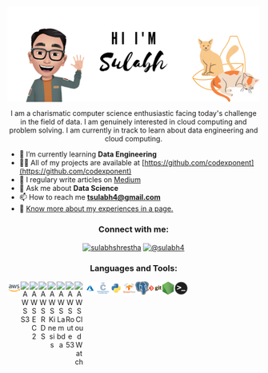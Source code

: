 <!--<h3 align="center">Hi 👋, I'm Sulabh Shrestha</h3>-->
<img align="center" alt="Photo" src="./ShresthaSulabh.png" />
<p align="center">I am a charismatic computer science enthusiastic facing today's challenge in the field of data. I am genuinely interested in cloud computing and problem solving. I am currently in track to learn about data engineering and cloud computing.</p>

- 🌱 I’m currently learning **Data Engineering**
- 👨‍💻 All of my projects are available at [https://github.com/codexponent](https://github.com/codexponent)
- 📝 I regulary write articles on [Medium](https://sulabh4.medium.com/)
- 💬 Ask me about **Data Science**
- 📫 How to reach me **tsulabh4@gmail.com**
- 📄 [Know more about my experiences in a page.](https://resume.sulabhshrestha.com/)

<h3 align="center">Connect with me:</h3>
<p align="center">
<a href="https://linkedin.com/in/sulabhshrestha" target="blank"><img align="center" src="https://cdn.jsdelivr.net/npm/simple-icons@3.0.1/icons/linkedin.svg" alt="sulabhshrestha" height="30" width="40" /></a>
<a href="https://medium.com/@sulabh4" target="blank"><img align="center" src="https://cdn.jsdelivr.net/npm/simple-icons@3.0.1/icons/medium.svg" alt="@sulabh4" height="30" width="40" /></a>
</p>

<h3 align="center">Languages and Tools:</h3>
<div align="center">
<img align="left" alt="AWS" width="26px" src="https://raw.githubusercontent.com/github/explore/80688e429a7d4ef2fca1e82350fe8e3517d3494d/topics/aws/aws.png" />
<img align="left" alt="AWS S3" width="18px" src="https://seeklogo.com/images/A/aws-s3-simple-storage-service-logo-B280D33C1B-seeklogo.com.png" />
<img align="left" alt="AWS EC2" width="18px" src="https://seeklogo.com/images/A/aws-ec2-elastic-compute-cloud-logo-2F9E73DBA5-seeklogo.com.png" />
<img align="left" alt="AWS RDS" width="18px" src="https://seeklogo.com/images/A/aws-rds-relational-database-service-logo-99EA3E8EA4-seeklogo.com.png" />
<img align="left" alt="AWS Kinesis" width="18px" src="https://seeklogo.com/images/A/aws-kinesis-logo-B4448F5A85-seeklogo.com.png" />
<img align="left" alt="AWS Lambda" width="18px" src="https://seeklogo.com/images/A/aws-lambda-logo-AE95CFC218-seeklogo.com.png" />
<img align="left" alt="AWS Route 53" width="18px" src="https://seeklogo.com/images/A/aws-route-53-logo-EEB0D14819-seeklogo.com.png" />
<img align="left" alt="AWS CloudWatch" width="18px" src="https://seeklogo.com/images/A/aws-cloudwatch-logo-8B43061EA1-seeklogo.com.png" />

<img align="left" alt="Azure" width="26px" src="https://raw.githubusercontent.com/github/explore/80688e429a7d4ef2fca1e82350fe8e3517d3494d/topics/azure/azure.png" />
<img align="left" alt="C" width="26px" src="https://raw.githubusercontent.com/github/explore/80688e429a7d4ef2fca1e82350fe8e3517d3494d/topics/c/c.png" />
<img align="left" alt="Python" width="26px" src="https://raw.githubusercontent.com/github/explore/80688e429a7d4ef2fca1e82350fe8e3517d3494d/topics/python/python.png" />
<img align="left" alt="Tensorflow" width="26px" src="https://raw.githubusercontent.com/github/explore/80688e429a7d4ef2fca1e82350fe8e3517d3494d/topics/tensorflow/tensorflow.png" />
<img align="left" alt="Postgresql" width="26px" src="https://raw.githubusercontent.com/github/explore/80688e429a7d4ef2fca1e82350fe8e3517d3494d/topics/postgresql/postgresql.png" />
<img align="left" alt="Git" width="26px" src="https://raw.githubusercontent.com/github/explore/e94815998e4e0713912fed477a1f346ec04c3da2/topics/git/git.png" />

<img align="left" alt="Node.js" width="26px" src="https://raw.githubusercontent.com/github/explore/80688e429a7d4ef2fca1e82350fe8e3517d3494d/topics/nodejs/nodejs.png" />
<img align="left" alt="Terminal" width="26px" src="https://raw.githubusercontent.com/github/explore/80688e429a7d4ef2fca1e82350fe8e3517d3494d/topics/terminal/terminal.png" />
</div>
